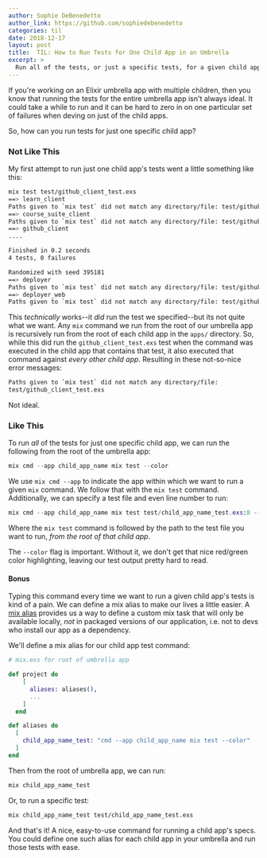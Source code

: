 ```yaml
---
author: Sophie DeBenedetto
author_link: https://github.com/sophiedebenedetto
categories: til
date: 2018-12-17
layout: post
title:  TIL: How to Run Tests for One Child App in an Umbrella
excerpt: >
  Run all of the tests, or just a specific tests, for a given child app in an umbrella application with this handy command.
---
```


If you're working on an Elixir umbrella app with multiple children, then you know that running the tests for the entire umbrella app isn't always ideal. It could take a while to run and it can be hard to zero in on one particular set of failures when deving on just of the child apps.

So, how can you run tests for just one specific child app?

### Not Like This

My first attempt to run just one child app's tests went a little something like this:

```bash
mix test test/github_client_test.exs
==> learn_client
Paths given to `mix test` did not match any directory/file: test/github_client_test.exs
==> course_suite_client
Paths given to `mix test` did not match any directory/file: test/github_client_test.exs
==> github_client
....

Finished in 0.2 seconds
4 tests, 0 failures

Randomized with seed 395181
==> deployer
Paths given to `mix test` did not match any directory/file: test/github_client_test.exs
==> deployer_web
Paths given to `mix test` did not match any directory/file: test/github_client_test.exs
```

This _technically_ works--it _did_ run the test we specified--but its not quite what we want. Any `mix` command we run from the root of our umbrella app is recursively run from the root of each child app in the `apps/` directory. So, while this did run the `github_client_test.exs` test when the command was executed in the child app that contains that test, it also executed that command against *every other child app*. Resulting in these not-so-nice error messages:

```bash
Paths given to `mix test` did not match any directory/file:
test/github_client_test.exs
```

Not ideal.

### Like This
To run _all_ of the tests for just one specific child app, we can run the following from the root of the umbrella app:

```elixir
mix cmd --app child_app_name mix test --color
```

We use `mix cmd --app` to indicate the app within which we want to run a given `mix` command. We follow that with the `mix test` command. Additionally, we can specify a test file and even line number to run:

```elixir
mix cmd --app child_app_name mix test test/child_app_name_test.exs:8 --color
```

Where the `mix test` command is followed by the path to the test file you want to run, _from the root of that child app_.

The `--color` flag is important. Without it, we don't get that nice red/green color highlighting, leaving our test output pretty hard to read.

#### Bonus

Typing this command every time we want to run a given child app's tests is kind of a pain. We can define a mix alias to make our lives a little easier. A [mix alias](https://hexdocs.pm/mix/Mix.html#module-aliases) provides us a way to define a custom mix task that will only be available locally, _not_ in packaged versions of our application, i.e. not to devs who install our app as a dependency.

We'll define a mix alias for our child app test command:

```elixir
# mix.exs for root of umbrella app

def project do
    [
      aliases: aliases(),
      ...
    ]
  end

def aliases do
  [
    child_app_name_test: "cmd --app child_app_name mix test --color"
  ]
end
```

Then from the root of umbrella app, we can run:

```bash
mix child_app_name_test
```

Or, to run a specific test:

```bash
mix child_app_name_test test/child_app_name_test.exs
```

And that's it! A nice, easy-to-use command for running a child app's specs. You could define one such alias for each child app in your umbrella and run those tests with ease.
